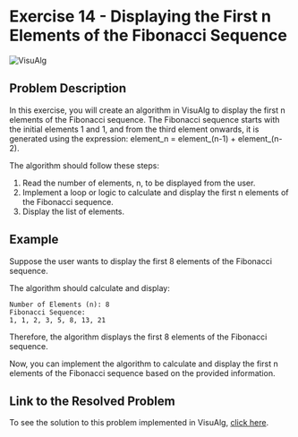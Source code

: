 # Exercise 14 - Displaying the First n Elements of the Fibonacci Sequence

![VisuAlg](https://img.shields.io/badge/VisuAlg-1575F9?style=for-the-badge&logoColor=white)

## Problem Description

In this exercise, you will create an algorithm in VisuAlg to display the first n elements of the Fibonacci sequence. The Fibonacci sequence starts with the initial elements 1 and 1, and from the third element onwards, it is generated using the expression: element_n = element_(n-1) + element_(n-2).

The algorithm should follow these steps:

1. Read the number of elements, n, to be displayed from the user.
2. Implement a loop or logic to calculate and display the first n elements of the Fibonacci sequence.
3. Display the list of elements.

## Example

Suppose the user wants to display the first 8 elements of the Fibonacci sequence.

The algorithm should calculate and display:

```
Number of Elements (n): 8
Fibonacci Sequence:
1, 1, 2, 3, 5, 8, 13, 21
```

Therefore, the algorithm displays the first 8 elements of the Fibonacci sequence.

Now, you can implement the algorithm to calculate and display the first n elements of the Fibonacci sequence based on the provided information.

## Link to the Resolved Problem

To see the solution to this problem implemented in VisuAlg, [click here](/2020_2/CAP/Cycle3/Exercises/E14/E14.alg).
